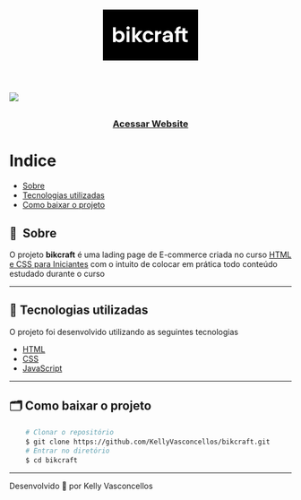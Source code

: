 <h1 align="center">
    <img src="public/Bikcraft.png">
</h1>

<h1>
    <img src="public/apresentacao.gif">
</h1>

<h3 align="center">
    <a href="https://kellyvasconcellos.github.io/bikcraft/">Acessar Website</a>
<h3 >

# Indice

- [Sobre](#-sobre)
- [Tecnologias utilizadas](#-tecnologias-utilizadas)
- [Como baixar o projeto](#-como-baixar-o-projeto)

## 🔖&nbsp; Sobre

O projeto **bikcraft** é uma lading page de E-commerce criada no curso [HTML e CSS para Iniciantes](https://www.origamid.com) com o intuito de colocar em prática todo conteúdo estudado durante o curso

---

## 🚀 Tecnologias utilizadas

O projeto foi desenvolvido utilizando as seguintes tecnologias

- [HTML](https://developer.mozilla.org/pt-BR/docs/Web/HTML)
- [CSS](https://developer.mozilla.org/pt-BR/docs/Web/CSS)
- [JavaScript](https://developer.mozilla.org/pt-BR/docs/Web/JavaScript)

---

## 🗂 Como baixar o projeto

```bash
    # Clonar o repositório
    $ git clone https://github.com/KellyVasconcellos/bikcraft.git
    # Entrar no diretório
    $ cd bikcraft
```

---

Desenvolvido 💜 por Kelly Vasconcellos

